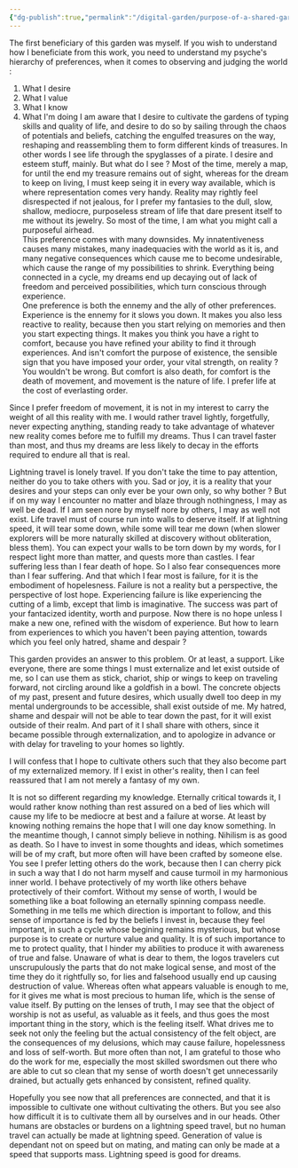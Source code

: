 ```yaml
---
{"dg-publish":true,"permalink":"/digital-garden/purpose-of-a-shared-garden/"}
---
```



The first beneficiary of this garden was myself. If you wish to understand how I beneficiate from this work, you need to understand my psyche's hierarchy of preferences, when it comes to observing and judging the world : 
1. What I desire
2. What I value
3. What I know
4. What I'm doing
I am aware that I desire to cultivate the gardens of typing skills and quality of life, and desire to do so by sailing through the chaos of potentials and beliefs, catching the engulfed treasures on the way, reshaping and reassembling them to form different kinds of treasures. In other words I see life through the spyglasses of a pirate. I desire and esteem stuff, mainly. 
But what do I see ? Most of the time, merely a map, for until the end my treasure remains out of sight, whereas for the dream to keep on living, I must keep seing it in every way available, which is where representation comes very handy. Reality may rightly feel disrespected if not jealous, for I prefer my fantasies to the dull, slow, shallow, mediocre, purposeless stream of life that dare present itself to me without its jewelry. So most of the time, I am what you might call a purposeful airhead.  
This preference comes with many downsides. My innatentiveness causes many mistakes, many inadequacies with the world as it is, and many negative consequences which cause me to become undesirable, which cause the range of my possibilities to shrink. Everything being connected in a cycle, my dreams end up decaying out of lack of freedom and perceived possibilities, which turn conscious through experience.  
One preference is both the ennemy and the ally of other preferences. 
Experience is the ennemy for it slows you down. It makes you also less reactive to reality, because then you start relying on memories and then you start expecting things. It makes you think you have a right to comfort, because you have refined your ability to find it through experiences. And isn't comfort the purpose of existence, the sensible sign that you have imposed your order, your vital strength, on reality ? You wouldn't be wrong. But comfort is also death, for comfort is the death of movement, and movement is the nature of life. I prefer life at the cost of everlasting order. 

Since I prefer freedom of movement, it is not in my interest to carry the weight of all this reality with me. I would rather travel lightly, forgetfully, never expecting anything, standing ready to take advantage of whatever new reality comes before me to fulfill my dreams. Thus I can travel faster than most, and thus my dreams are less likely to decay in the efforts required to endure all that is real. 

Lightning travel is lonely travel. If you don't take the time to pay attention, neither do you to take others with you. Sad or joy, it is a reality that your desires and your steps can only ever be your own only, so why bother ? 
But if on my way I encounter no matter and blaze through nothingness, I may as well be dead. If I am seen nore by myself nore by others, I may as well not exist. Life travel must of course run into walls to deserve itself. If at lightning speed, it will tear some down, while some will tear me down (when slower explorers will be more naturally skilled at discovery without obliteration, bless them). You can expect your walls to be torn down by my words, for I respect light more than matter, and quests more than castles. 
I fear suffering less than I fear death of hope. So I also fear consequences more than I fear suffering. And that which I fear most is failure, for it is the embodiment of hopelesness. Failure is not a reality but a perspective, the perspective of lost hope. Experiencing failure is like experiencing the cutting of a limb, except that limb is imaginative. The success was part of your fantacized identity, worth and purpose. Now there is no hope unless I make a new one, refined with the wisdom of experience. But how to learn from experiences to which you haven't been paying attention, towards which you feel only hatred, shame and despair ? 

This garden provides an answer to this problem. Or at least, a support. Like everyone, there are some things I must externalize and let exist outside of me, so I can use them as stick, chariot, ship or wings to keep on traveling forward, not circling around like a goldfish in a bowl. The concrete objects of my past, present and future desires, which usually dwell too deep in my mental undergrounds to be accessible, shall exist outside of me. My hatred, shame and despair will not be able to tear down the past, for it will exist outside of their realm. And part of it I shall share with others, since it became possible through externalization, and to apologize in advance or with delay for traveling to your homes so lightly. 

I will confess that I hope to cultivate others such that they also become part of my externalized memory. If I exist in other's reality, then I can feel reassured that I am not merely a fantasy of my own. 

It is not so different regarding my knowledge. Eternally critical towards it, I would rather know nothing than rest assured on a bed of lies which will cause my life to be mediocre at best and a failure at worse. At least by knowing nothing remains the hope that I will one day know something. In the meantime though, I cannot simply believe in nothing. Nihilism is as good as death. So I have to invest in some thoughts and ideas, which sometimes will be of my craft, but more often will have been crafted by someone else. You see I prefer letting others do the work, because then I can cherry pick in such a way that I do not harm myself and cause turmoil in my harmonious inner world. I behave protectively of my worth like others behave protectively of their comfort. 
Without my sense of worth, I would be something like a boat following an eternally spinning compass needle. Something in me tells me which direction is important to follow, and this sense of importance is fed by the beliefs I invest in, because they feel important, in such a cycle whose begining remains mysterious, but whose purpose is to create or nurture value and quality. It is of such importance to me to protect quality, that I hinder my abilities to produce it with awareness of true and false. Unaware of what is dear to them, the logos travelers cut unscrupulously the parts that do not make logical sense, and most of the time they do it rightfully so, for lies and falsehood usually end up causing destruction of value. Whereas often what appears valuable is enough to me, for it gives me what is most precious to human life, which is the sense of value itself. By putting on the lenses of truth, I may see that the object of worship is not as useful, as valuable as it feels, and thus goes the most important thing in the story, which is the feeling itself. What drives me to seek not only the feeling but the actual consistency of the felt object, are the consequences of my delusions, which may cause failure, hopelessness and loss of self-worth. But more often than not, I am grateful to those who do the work for me, especially the most skilled swordsmen out there who are able to cut so clean that my sense of worth doesn't get unnecessarily drained, but actually gets enhanced by consistent, refined quality. 

Hopefully you see now that all preferences are connected, and that it is impossible to cultivate one without cultivating the others. But you see also how difficult it is to cultivate them all by ourselves and in our heads. Other humans are obstacles or burdens on a lightning speed travel, but no human travel can actually be made at lightning speed. Generation of value is dependant not on speed but on mating, and mating can only be made at a speed that supports mass. Lightning speed is good for dreams.  